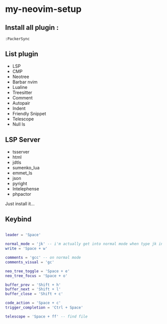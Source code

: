# my-neovim-setup

## **Install** all plugin :
```
:PackerSync
```

## **List** plugin

- LSP
- CMP
- Neotree
- Barbar nvim
- Lualine
- Treesitter
- Comment
- Autopair
- Indent
- Friendly Snippet
- Telescope 
- Null ls

## **LSP** Server 

- tsserver
- html
-	jdtls
- sumenko_lua
- emmet_ls
- json
- pyright
- Intelephense
- phpactor

Just install it...

## Keybind 
```lua 

leader = 'Space'

normal_mode = 'jk' -- i'm actually get into normal mode when type jk in this readme file 
write = 'Space + w'

comments = 'gcc' -- on normal mode 
comments_visual = 'gc'

neo_tree_toggle = 'Space + e'
neo_tree_focus = 'Space + o'

buffer_prev = 'Shift + h'
buffer_next = 'Shift + l'
buffer_close = 'Shift + c'

code_action = 'Space + c'
trigger_completion = 'Ctrl + Space'

telescope = 'Space + ff' -- find file 

```
